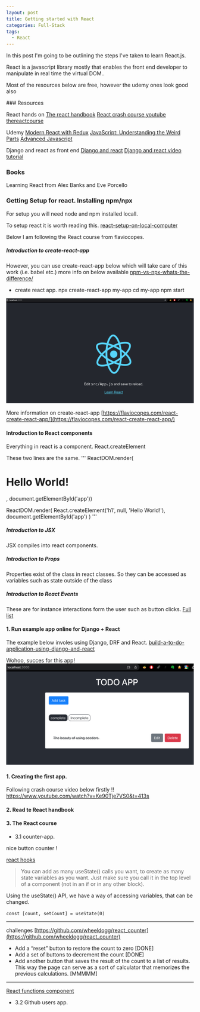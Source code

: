 ```yaml
---
layout: post
title: Getting started with React
categories: Full-Stack
tags:
  - React
---
```


In this post I'm going to be outlining the steps I've taken to learn React.js.

React is a javascript library mostly that enables the front end developer to
manipulate in real time the virtual DOM..

Most of the resources below are free, however the udemy ones look good also

### Resources

React hands on
[The react handbook](https://medium.com/free-code-camp/the-react-handbook-b71c27b0a795)
[React crash course youtube](https://www.youtube.com/watch?v=Ke90Tje7VS0&t=413s)
[thereactcourse](https://thereactcourse.com/)

Udemy
[Modern React with Redux](https://bit.ly/2Plgkwi)
[JavaScript: Understanding the Weird Parts](https://bit.ly/2RSnbik)
[Advanced Javascript](https://bit.ly/2PqpyaF)

Django and react as front end
[Django and react](https://www.valentinog.com/blog/drf/)
[Django and react video tutorial](https://www.youtube.com/watch?v=uZgRbnIsgrA)

### Books

Learning React from Alex Banks and Eve Porcello

### Getting Setup for react. Installing npm/npx

For setup you will need node and npm installed locall.

To setup react it is worth reading this.
[react-setup-on-local-computer](https://medium.com/@vikasharry03/react-setup-on-local-computer-912f9a551af3)

Below I am following the React course from flaviocopes.

##### Introduction to create-react-app

However, you can use create-react-app below which will take care of this work (i.e. babel etc.)
more info on below available [npm-vs-npx-whats-the-difference/](https://www.freecodecamp.org/news/npm-vs-npx-whats-the-difference/)

- create react app.
  npx create-react-app my-app
  cd my-app
  npm start

![react_image_running](/public/img/react/react_locally.png)

More information on create-react-app
[https://flaviocopes.com/react-create-react-app/](https://flaviocopes.com/react-create-react-app/)

#### Introduction to React components

Everything in react is a component.
React.createElement

These two lines are the same.
'''
ReactDOM.render(<h1>Hello World!</h1>, document.getElementById('app'))

ReactDOM.render(
React.createElement('h1', null, 'Hello World!'),
document.getElementById('app')
)
'''

##### Introduction to JSX

JSX compiles into react components.

##### Introduction to Props

Properties exist of the class in react classes.
So they can be accessed as variables such as state outside of the class

##### Introduction to React Events

These are for instance interactions form the user such as button clicks.
[Full list](https://flaviocopes.com/react-events/)

#### 1. Run example app online for Django + React

The example below involes using Django,
DRF and React.
[build-a-to-do-application-using-django-and-react](https://scotch.io/tutorials/build-a-to-do-application-using-django-and-react)

Wohoo, succes for this app!
![react_image_running](/public/img/react/todo_app_running.png)

#### 1. Creating the first app.

Following crash course video below firstly !!
https://www.youtube.com/watch?v=Ke90Tje7VS0&t=413s

#### 2. Read te React handbook

#### 3. The React course

- 3.1 counter-app.

nice button counter !

[react hooks](https://flaviocopes.com/react-hooks/)

> You can add as many useState() calls you want, to create as many state variables as you want.
> Just make sure you call it in the top level of a component (not in an if or in any other block).

Using the useState() API, we have a way of accessing variables, that can be changed.

```
const [count, setCount] = useState(0)
```

---

challenges [https://github.com/wheeldogg/react_counter](https://github.com/wheeldogg/react_counter)

- Add a “reset” button to restore the count to zero [DONE]
- Add a set of buttons to decrement the count [DONE]
- Add another button that saves the result of the count to a list of results. This way the page can serve as a sort of calculator that memorizes the previous calculations. [MMMMM]

---

[React functions component](https://www.robinwieruch.de/react-function-component)

- 3.2 Github users app.

